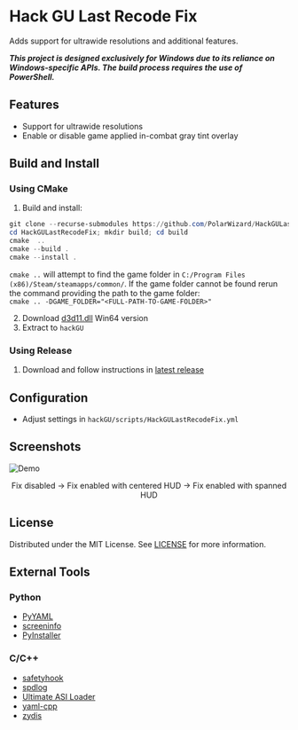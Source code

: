 # Hack GU Last Recode Fix
Adds support for ultrawide resolutions and additional features.

***This project is designed exclusively for Windows due to its reliance on Windows-specific APIs. The build process requires the use of PowerShell.***

## Features
- Support for ultrawide resolutions
- Enable or disable game applied in-combat gray tint overlay

## Build and Install
### Using CMake
1. Build and install:
```ps1
git clone --recurse-submodules https://github.com/PolarWizard/HackGULastRecodeFix.git
cd HackGULastRecodeFix; mkdir build; cd build
cmake  ..
cmake --build .
cmake --install .
```
`cmake ..` will attempt to find the game folder in `C:/Program Files (x86)/Steam/steamapps/common/`. If the game folder cannot be found rerun the command providing the path to the game folder:<br>`cmake .. -DGAME_FOLDER="<FULL-PATH-TO-GAME-FOLDER>"`

2. Download [d3d11.dll](https://github.com/ThirteenAG/Ultimate-ASI-Loader/releases) Win64 version
3. Extract to `hackGU`

### Using Release
1. Download and follow instructions in [latest release](https://github.com/PolarWizard/HackGULastRecodeFix/releases)

## Configuration
- Adjust settings in `hackGU/scripts/HackGULastRecodeFix.yml`

## Screenshots
![Demo](images/HackGULastRecodeFix_1.gif)
<p style="text-align: center;">Fix disabled → Fix enabled with centered HUD → Fix enabled with spanned HUD</p>

## License
Distributed under the MIT License. See [LICENSE](LICENSE) for more information.

## External Tools

### Python
- [PyYAML](https://github.com/yaml/pyyaml)
- [screeninfo](https://github.com/rr-/screeninfo)
- [PyInstaller](https://github.com/pyinstaller/pyinstaller)

### C/C++
- [safetyhook](https://github.com/cursey/safetyhook)
- [spdlog](https://github.com/gabime/spdlog)
- [Ultimate ASI Loader](https://github.com/ThirteenAG/Ultimate-ASI-Loader)
- [yaml-cpp](https://github.com/jbeder/yaml-cpp)
- [zydis](https://github.com/zyantific/zydis)
